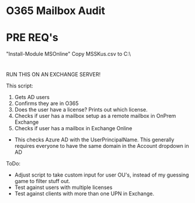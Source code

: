 # O365 Mailbox Audit

# PRE REQ's #
"Install-Module MSOnline"
Copy MSSKus.csv to C:\
# 

RUN THIS ON AN EXCHANGE SERVER!

This script:
1) Gets AD users
2) Confirms they are in O365
3) Does the user have a license? Prints out which license.
4) Checks if user has a mailbox setup as a remote mailbox in OnPrem Exchange
5) Checks if user has a mailbox in Exchange Online
- This checks Azure AD with the UserPrincipalName. This generally requires everyone to have the same domain in the Account dropdown in AD

ToDo:
- Adjust script to take custom input for user OU's, instead of my guessing game to filter stuff out.
- Test against users with multiple licenses
- Test against clients with more than one UPN in Exchange.


